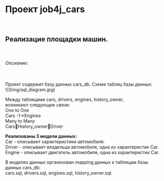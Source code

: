 <h1>Проект job4j_cars</h1><br>
<h2>Реализацие площадки машин.</h2><br>

<h6>Опсиание:</h6><br>
Проект содержит базу данных cars_db.
Схема таблиц базы данных: <br>
![](img/sql_diagram.jpg) <br>

Между таблицами cars, drivers, engines, history_owner, <br>
возникают следующие связи: <br>
One to One <br>
Cars -1->Engines <br>
Many to Many <br>
CarsHistory_ownerDriver <br>

<b>Реализованы 3 модели данных:</b><br>
Car - описывает характеристики автомобиля.<br>
Driver - описывает владельца автомобиля, одна из характеристик Car. <br>
Engine - описывает двигатель автомобиля, одна из характеристик Car. <br>

В моделях данных организован mapping данных к таблицам базы данных cars_db: <br>
cars.sql, drivers.sql, engines.sql, history_owner.sql. <br>